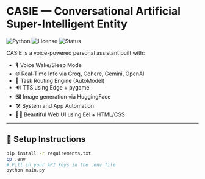 # CASIE — Conversational Artificial Super-Intelligent Entity

![Python](https://img.shields.io/badge/Python-3.9%2B-blue)
![License](https://img.shields.io/badge/License-MIT-green)
![Status](https://img.shields.io/badge/Status-Active-brightgreen)

CASIE is a voice-powered personal assistant built with:
- 🎙️ Voice Wake/Sleep Mode
- 🌐 Real-Time Info via Groq, Cohere, Gemini, OpenAI
- 🧠 Task Routing Engine (AutoModel)
- 🔊 TTS using Edge + pygame
- 🖼️ Image generation via HuggingFace
- 🛠️ System and App Automation
- 🧑‍💻 Beautiful Web UI using Eel + HTML/CSS

---

## 🔧 Setup Instructions

```bash
pip install -r requirements.txt
cp .env
# Fill in your API keys in the .env file
python main.py
